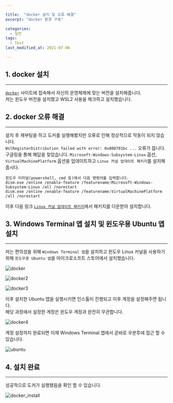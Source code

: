 ```yaml
---

title:  "docker 설치 및 오류 해결"
excerpt: "docker 환경 구축"

categories:
  - 일반
tags:
  - Text
last_modified_at: 2021-07-06

---
```


## 1. docker 설치

---

[`docker`](https://www.docker.com/products/docker-desktop) 사이트에 접속해서 자신의 운영체제에 맞는 버전을 설치해줍니다.   
저는 윈도우 버전을 설치했고 WSL2 사용을 체크하고 설치했습니다.

## 2. docker 오류 해결

---

설치 후 재부팅을 하고 도커를 실행해봤지만 오류로 인해 정상적으로 작동이 되지 않습니다.   
`WslRegisterDistribution failed with error: 0x800701bc ...` 오류가 뜹니다.   
구글링을 통해 해답을 찾았습니다. `Microsoft-Windows-Subsystem-Linux` 옵션, `VirtualMachinePlatform` 옵션을 업데이트하고 `Linux 커널 업데이트 패키지`를 설치해줍시다.

<div class="highlighter-rouge">
  <div class="highlight">
<pre class="highlight"><code class="plaintext">윈도우 터미널(powershell, cmd 등)에서 다음 명령어를 입력합니다.
dism.exe /online /enable-feature /featurename:Microsoft-Windows-Subsystem-Linux /all /norestart
dism.exe /online /enable-feature /featurename:VirtualMachinePlatform /all /norestart
</code></pre>
  </div>
</div>

이후 다음 링크 [`Linux 커널 업데이트 패키지`](http://wslstorestorage.blob.core.windows.net/wslblob/wsl_update_x64.msi)에서 패키지를 다운받아 설치합니다.

## 3. Windows Terminal 앱 설치 및 윈도우용 Ubuntu 앱 설치

---

저는 편의성을 위해 `Windows Terminal 앱`을 설치하고 윈도우 Linux 커널을 사용하기 위해 `윈도우용 Ubuntu 앱`을 마이크로소프트 스토어에서 설치했습니다.


![docker](https://user-images.githubusercontent.com/76190341/124614965-c2932b80-deaf-11eb-9e2d-2dbd0f4f23d8.PNG)

![docker2](https://user-images.githubusercontent.com/76190341/124618520-d3916c00-deb2-11eb-89c1-3514e4dd6866.png)

![docker3](https://user-images.githubusercontent.com/76190341/124618113-785f7980-deb2-11eb-9fd7-e2edf5e72ea6.PNG)


이후 설치한 Ubuntu 앱을 실행시키면 인스톨이 진행되고 이후 계정을 설정해주면 됩니다.   
해당 과정에서 설정한 계정은 윈도우 계정과 완전히 무관합니다.


![docker4](https://user-images.githubusercontent.com/76190341/124614982-c58e1c00-deaf-11eb-9bdd-36e67941ed31.png)


계정 설정까지 완료되면 이제 Windows Terminal 앱에서 곧바로 우분투에 접근 할 수 있습니다.


![ubuntu](https://user-images.githubusercontent.com/76190341/124619109-51ee0e00-deb3-11eb-9784-17dcb504fb64.png)

## 4. 설치 완료

---

성공적으로 도커가 실행됐음을 확인 할 수 있습니다.


![docker_install](https://user-images.githubusercontent.com/76190341/124619380-924d8c00-deb3-11eb-883c-e55b0e22a7d6.png)